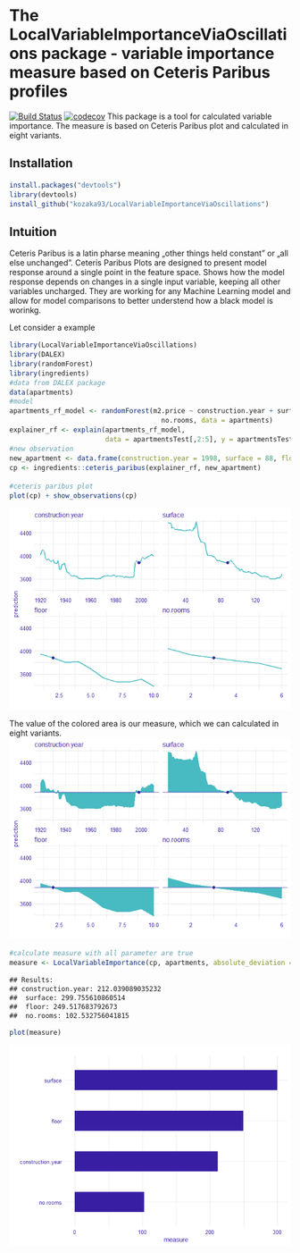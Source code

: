
The LocalVariableImportanceViaOscillations package - variable importance measure based on Ceteris Paribus profiles
==================================================================================================================

[![Build Status](https://travis-ci.com/kozaka93/LocalVariableImportanceViaOscillations.svg?branch=master)](https://travis-ci.com/kozaka93/LocalVariableImportanceViaOscillations)
[![codecov](https://codecov.io/gh/kozaka93/LocalVariableImportanceViaOscillations/branch/master/graph/badge.svg)](https://codecov.io/gh/kozaka93/LocalVariableImportanceViaOscillations) 
This package is a tool for calculated variable importance. The measure is based on Ceteris Paribus plot and calculated in eight variants.

Installation
------------

``` r
install.packages("devtools")
library(devtools)
install_github("kozaka93/LocalVariableImportanceViaOscillations")
```

Intuition
---------

Ceteris Paribus is a latin pharse meaning „other things held constant” or „all else unchanged”. Ceteris Paribus Plots are designed to present model response around a single point in the feature space. Shows how the model response depends on changes in a single input variable, keeping all other variables uncharged. They are working for any Machine Learning model and allow for model comparisons to better understend how a black model is worinkg.

Let consider a example

``` r
library(LocalVariableImportanceViaOscillations)
library(DALEX)
library(randomForest)
library(ingredients)
#data from DALEX package 
data(apartments)
#model 
apartments_rf_model <- randomForest(m2.price ~ construction.year + surface + floor +
                                      no.rooms, data = apartments)
explainer_rf <- explain(apartments_rf_model,
                        data = apartmentsTest[,2:5], y = apartmentsTest$m2.price)
#new observation
new_apartment <- data.frame(construction.year = 1998, surface = 88, floor = 2L, no.rooms = 3)
cp <- ingredients::ceteris_paribus(explainer_rf, new_apartment)

#ceteris paribus plot
plot(cp) + show_observations(cp)
```

![](README_files/figure-markdown_github/unnamed-chunk-3-1.png)

The value of the colored area is our measure, which we can calculated in eight variants. ![](README_files/figure-markdown_github/unnamed-chunk-4-1.png)

``` r
#calculate measure with all parameter are true
measure <- LocalVariableImportance(cp, apartments, absolute_deviation = TRUE, point = TRUE, density = TRUE)
```

    ## Results: 
    ## construction.year: 212.039089035232
    ##  surface: 299.755610860514
    ##  floor: 249.517683792673
    ##  no.rooms: 102.532756041815

``` r
plot(measure)
```

![](README_files/figure-markdown_github/unnamed-chunk-5-1.png)
